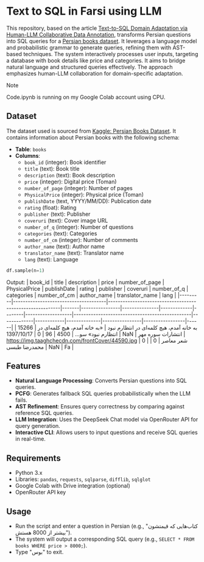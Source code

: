 # Text to SQL in Farsi using LLM

 This repository, based on the article [Text-to-SQL Domain Adaptation via Human-LLM Collaborative Data Annotation](https://dl.acm.org/doi/10.1145/3708359.3712083), transforms Persian questions into SQL queries for a [Persian books dataset](https://www.kaggle.com/datasets/saeedtqp/persian-books-dataset). It leverages a language model and probabilistic grammar to generate queries, refining them with AST-based techniques. The system interactively processes user inputs, targeting a database with book details like price and categories. It aims to bridge natural language and structured queries effectively. The approach emphasizes human-LLM collaboration for domain-specific adaptation.
> [!NOTE]
> Code.ipynb is running on my Google Colab account using CPU.

## Dataset
The dataset used is sourced from [Kaggle: Persian Books Dataset](https://www.kaggle.com/datasets/saeedtqp/persian-books-datasettaset). It contains information about Persian books with the following schema:
- **Table**: `books`
- **Columns**:
  - `book_id` (integer): Book identifier
  - `title` (text): Book title
  - `description` (text): Book description
  - `price` (integer): Digital price (Toman)
  - `number_of_page` (integer): Number of pages
  - `PhysicalPrice` (integer): Physical price (Toman)
  - `publishDate` (text, YYYY/MM/DD): Publication date
  - `rating` (float): Rating
  - `publisher` (text): Publisher
  - `coveruri` (text): Cover image URL
  - `number_of_q` (integer): Number of questions
  - `categories` (text): Categories
  - `number_of_cm` (integer): Number of comments
  - `author_name` (text): Author name
  - `translator_name` (text): Translator name
  - `lang` (text): Language
  
```python
df.sample(n=1)
```
Output:
| book_id | title                                | description                                              | price | number_of_page | PhysicalPrice | publishDate | rating | publisher          | coveruri                                       | number_of_q | categories | number_of_cm | author_name    | translator_name | lang |
|---------|--------------------------------------|----------------------------------------------------------|-------|----------------|---------------|-------------|--------|-------------------|------------------------------------------------|-------------|------------|--------------|----------------|-----------------|------|
| 15266   | به خانه آمدم، هیچ کلمه‌ای در انتظارم نبود | «به خانه آمدم، هیچ کلمه‌ای در انتظارم نبود» سو...       | 4500  | 96             | 0             | 1397/10/17  | NaN    | انتشارات سوره مهر | https://img.taaghchecdn.com/frontCover/44590.jpg | 0           | شعر معاصر  | 0            | محمدرضا طبسی   | NaN             | Fa   |
## Features
- **Natural Language Processing**: Converts Persian questions into SQL queries.
- **PCFG**: Generates fallback SQL queries probabilistically when the LLM fails.
- **AST Refinement**: Ensures query correctness by comparing against reference SQL queries.
- **LLM Integration**: Uses the DeepSeek Chat model via OpenRouter API for query generation.
- **Interactive CLI**: Allows users to input questions and receive SQL queries in real-time.

## Requirements
- Python 3.x
- Libraries: `pandas`, `requests`, `sqlparse`, `difflib`, `sqlglot`
- Google Colab with Drive integration (optional)
- OpenRouter API key
  
## Usage
- Run the script and enter a question in Persian (e.g., "کتاب‌هایی که قیمتشون بیشتر از 8000 هستش").
- The system will output a corresponding SQL query (e.g., `SELECT * FROM books WHERE price > 8000;`).
- Type "بوس" to exit.

